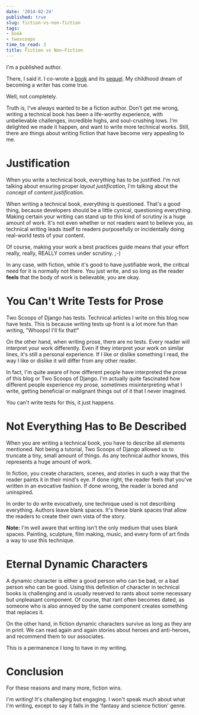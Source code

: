 ```yaml
---
date: '2014-02-24'
published: true
slug: fiction-vs-non-fiction
tags:
- book
- twoscoops
time_to_read: 3
title: Fiction vs Non-Fiction
---
```


I'm a published author.

There, I said it. I co-wrote a
[book](http://twoscoopspress.com/products/two-scoops-of-django-1-5) and
its
[sequel](http://twoscoopspress.com/products/two-scoops-of-django-1-6).
My childhood dream of becoming a writer has come true.

Well, not completely.

Truth is, I've always wanted to be a fiction author. Don't get me
wrong, writing a technical book has been a life-worthy experience, with
unbelievable challenges, incredible highs, and soul-crushing lows. I'm
delighted we made it happen, and want to write more technical works.
Still, there are things about writing fiction that have become very
appealing to me.

Justification
=============

When you write a technical book, everything has to be justified. I'm
not talking about ensuring proper *layout justification*, I'm talking
about the concept of *content justification*.

When writing a technical book, everything is questioned. That's a good
thing, because developers should be a little cynical, questioning
everything. Making certain your writing can stand up to this kind of
scrutiny is a huge amount of work. It's not even whether or not readers
want to believe you, as technical writing leads itself to readers
purposefully or incidentally doing real-world tests of your content.

Of course, making your work a best practices guide means that your
effort really, really, REALLY comes under scrutiny. ;-)

In any case, with fiction, while it's good to have justifiable work,
the critical need for it is normally not there. You just write, and so
long as the reader **feels** that the body of work is believable, you
are okay.

You Can't Write Tests for Prose
================================

Two Scoops of Django has tests. Technical articles I write on this blog
now have tests. This is because writing tests up front is a lot more fun
than writing, "Whoops! I'll fix that!"

On the other hand, when writing prose, there are no tests. Every reader
will interpret your work differently. Even if they interpret your work
on similar lines, it's still a personal experience. If I like or
dislike something I read, the way I like or dislike it will differ from
any other reader.

In fact, I'm quite aware of how different people have interpreted the
prose of this blog or Two Scoops of Django. I'm actually quite
fascinated how different people experience my prose, sometimes
misinterpreting what I write, getting beneficial or malignant things out
of it that I never imagined.

You can't write tests for this, it just happens.

Not Everything Has to Be Described
==================================

When you are writing a technical book, you have to describe all elements
mentioned. Not being a tutorial, Two Scoops of Django allowed us to
truncate a tiny, small amount of things. As any technical author knows,
this represents a huge amount of work.

In fiction, you create characters, scenes, and stories in such a way
that the reader paints it in their mind's eye. If done right, the
reader feels that you've written in an evocative fashion. If done
wrong, the reader is bored and uninspired.

In order to do write evocatively, one technique used is not describing
everything. Authors leave blank spaces. It's these blank spaces that
allow the readers to create their own vista of the story.

**Note:** I'm well aware that writing isn't the only medium that uses
blank spaces. Painting, sculpture, film making, music, and every form of
art finds a way to use this technique.

Eternal Dynamic Characters
==========================

A dynamic character is either a good person who can be bad, or a bad
person who can be good. Using this definition of character in technical
books is challenging and is usually reserved to rants about some
necessary but unpleasant component. Of course, that rant often becomes
dated, as someone who is also annoyed by the same component creates
something that replaces it.

On the other hand, in fiction dynamic characters survive as long as they
are in print. We can read again and again stories about heroes and
anti-heroes, and recommend them to our associates.

This is a permanence I long to have in my writing.

Conclusion
==========

For these reasons and many more, fiction wins.

I'm writing! It's challenging but engaging. I won't speak much about
what I'm writing, except to say it falls in the 'fantasy and science
fiction' genre.
